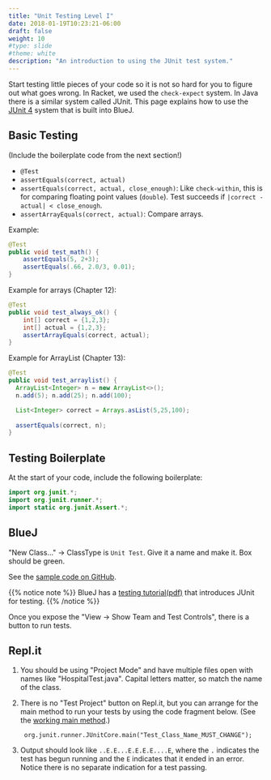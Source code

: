 ```yaml
---
title: "Unit Testing Level I"
date: 2018-01-19T10:23:21-06:00
draft: false
weight: 10
#type: slide
#theme: white
description: "An introduction to using the JUnit test system."
---
```


Start testing little pieces of your code so it is not so hard for you
to figure out what goes wrong. In Racket, we used the `check-expect`
system.  In Java there is a similar system called JUnit. This page
explains how to use the [JUnit 4](http://junit.org/junit4/) system
that is built into BlueJ.

## Basic Testing
(Include the boilerplate code from the next section!)

* `@Test`
* `assertEquals(correct, actual)`
* `assertEquals(correct, actual, close_enough)`: Like `check-within`, this is for comparing floating point values (`double`). Test succeeds if `|correct - actual| < close_enough`. 
* `assertArrayEquals(correct, actual)`: Compare arrays.

Example:
```java
@Test
public void test_math() {
    assertEquals(5, 2+3);
    assertEquals(.66, 2.0/3, 0.01);
}
```

Example for arrays (Chapter 12):
```java
@Test
public void test_always_ok() {
    int[] correct = {1,2,3};
    int[] actual = {1,2,3};
    assertArrayEquals(correct, actual);
}
```

Example for ArrayList (Chapter 13):
```java
@Test
public void test_arraylist() {
  ArrayList<Integer> n = new ArrayList<>();
  n.add(5); n.add(25); n.add(100);

  List<Integer> correct = Arrays.asList(5,25,100);
   
  assertEquals(correct, n);
} 
```


## Testing Boilerplate

At the start of your code, include the following boilerplate:
```java
import org.junit.*;
import org.junit.runner.*;
import static org.junit.Assert.*;
```

## BlueJ

"New Class..." -> ClassType is `Unit Test`. Give it a name and make
it. Box should be green.

See the [sample code on GitHub](https://github.com/2018-2019-WY-AP-CS/ap-cs/tree/master/UnitTesting).

{{% notice note %}}
BlueJ has a [testing
tutorial(pdf)](https://www.bluej.org/tutorial/testing-tutorial.pdf)
that introduces JUnit for testing.
{{% /notice %}}

Once you expose the "View -> Show Team and Test Controls",
there is a button to run tests.

## Repl.it

1. You should be using "Project Mode" and have multiple files open with names like "HospitalTest.java". Capital letters matter, so match the name of the class.

2. There is no "Test Project" button on Repl.it, but you can arrange for the main method
to run your tests by using the code fragment below. (See the [working main method](Main.java).) 

        org.junit.runner.JUnitCore.main("Test_Class_Name_MUST_CHANGE");

3. Output should look like `..E.E...E.E.E.E....E`, where the `.` indicates the test has begun running and the `E` indicates that it ended in an error. Notice there is no separate indication for a test passing.

